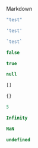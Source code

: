 Markdown

```js
"test"
```

```js
'test'
```

```js
`test`
```

```js
false
```

```js
true
```

```js
null
```

```js
[]
```

```js
{}
```

```js
5
```

```js
Infinity
```

```js
NaN
```

```js
undefined
```

